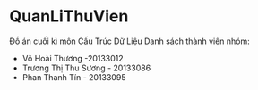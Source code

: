 # QuanLiThuVien
Đồ án cuối kì môn Cấu Trúc Dữ Liệu
Danh sách thành viên nhóm:

  - Võ Hoài Thương -20133012
  - Trương Thị Thu Sương - 20133086
  - Phan Thanh Tín - 20133095
